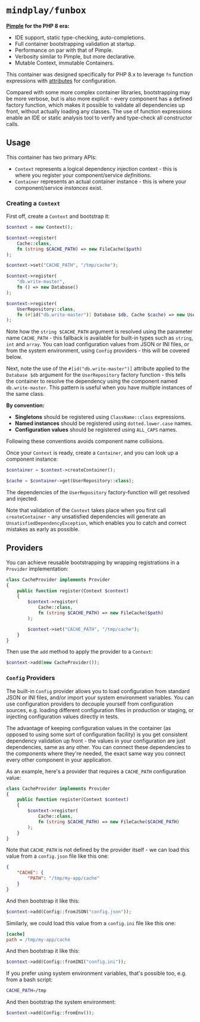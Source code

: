 # `mindplay/funbox`

**[Pimple](https://github.com/silexphp/Pimple) for the PHP 8 era:**

* IDE support, static type-checking, auto-completions.
* Full container bootstrapping validation at startup.
* Performance on par with that of Pimple.
* Verbosity similar to Pimple, but more declarative.
* Mutable Context, immutable Containers.

This container was designed specifically for PHP 8.x to leverage `fn` function expressions with [attributes](https://www.php.net/manual/en/language.attributes.overview.php) for configuration.

Compared with some more complex container libraries, bootstrapping may be more verbose, but is also more explicit - every component has a defined factory function, which makes it possible to validate all dependencies up front, without actually loading any classes. The use of function expressions enable an IDE or static analysis tool to verify and type-check all constructor calls.

## Usage

This container has two primary APIs:

- `Context` represents a logical dependency injection context - this is where you register your component/service *definitions*.
- `Container` represents an actual container instance - this is where your component/service *instances* exist.

### Creating a `Context`

First off, create a `Context` and bootstrap it:

```php
$context = new Context();

$context->register(
    Cache::class,
    fn (string $CACHE_PATH) => new FileCache($path)
);

$context->set("CACHE_PATH", "/tmp/cache");

$context->register(
    "db.write-master",
    fn () => new Database()
);

$context->register(
    UserRepository::class,
    fn (#[id("db.write-master")] Database $db, Cache $cache) => new UserRepository($db, $cache)
);
```

Note how the `string $CACHE_PATH` argument is resolved using the parameter name `CACHE_PATH` - this fallback is available for built-in types such as `string`, `int` and `array`. You can load configuration values from JSON or INI files, or from the system environment, using `Config` providers - this will be covered below.

Next, note the use of the `#[id("db.write-master")]` attribute applied to the `Database $db` argument for the `UserRepository` factory function - this tells the container to resolve the dependency using the component named `db.write-master`. This pattern is useful when you have multiple instances of the same class.

**By convention:**

- **Singletons** should be registered using `ClassName::class` expressions.
- **Named instances** should be registered using `dotted.lower.case` names.
- **Configuration values** should be registered using `ALL_CAPS` names.

Following these conventions avoids component name collisions.

Once your `Context` is ready, create a `Container`, and you can look up a component instance:

```php
$container = $context->createContainer();

$cache = $container->get(UserRepository::class);
```

The dependencies of the `UserRepository` factory-function will get resolved and injected.

Note that validation of the `Context` takes place when you first call `createContainer` - any
unsatisfied dependencies will generate an `UnsatisfiedDependencyException`, which enables you to
catch and correct mistakes as early as possible.

## Providers

You can achieve reusable bootstrapping by wrapping registrations in a `Provider` implementation:

```php
class CacheProvider implements Provider
{
    public function register(Context $context)
    {
        $context->register(
            Cache::class,
            fn (string $CACHE_PATH) => new FileCache($path)
        );

        $context->set("CACHE_PATH", "/tmp/cache");
    }
}
```

Then use the `add` method to apply the provider to a `Context`:

```php
$context->add(new CacheProvider());
```

### `Config` Providers

The built-in `Config` provider allows you to load configuration from standard JSON or INI files, and/or import your system environment variables. You can use configuration providers to decouple yourself from configuration sources, e.g. loading different configuration files in production or staging, or injecting configuration values directly in tests.

The advantage of keeping configuration values in the container (as opposed to using some sort of configuration facility) is you get consistent dependency validation up front - the values in your configuration are just dependencies, same as any other. You can connect these dependencies to the components where they're needed, the exact same way you connect every other component in your application.

As an example, here's a provider that requires a `CACHE_PATH` configuration value:

```php
class CacheProvider implements Provider
{
    public function register(Context $context)
    {
        $context->register(
            Cache::class,
            fn (string $CACHE_PATH) => new FileCache($CACHE_PATH)
        );
    }
}
```

Note that `CACHE_PATH` is not defined by the provider itself - we can load this value from a `config.json` file like this one:

```json
{
    "CACHE": {
        "PATH": "/tmp/my-app/cache"
    }
}
```

And then bootstrap it like this:

```php
$context->add(Config::fromJSON("config.json"));
```

Similarly, we could load this value from a `config.ini` file like this one:

```ini
[cache]
path = /tmp/my-app/cache
```

And then bootstrap it like this:

```php
$context->add(Config::fromINI("config.ini"));
```

If you prefer using system environment variables, that's possible too, e.g. from a bash script:

```bash
CACHE_PATH=/tmp
```

And then bootstrap the system environment:

```php
$context->add(Config::fromEnv());
```
